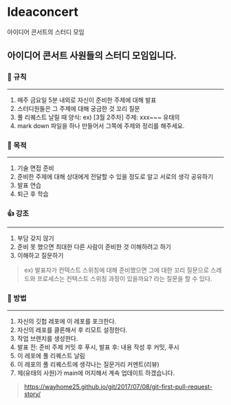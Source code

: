 # Ideaconcert
아이디어 콘서트의 스터디 모임

## 아이디어 콘서트 사원들의 스터디 모임입니다.

### 🧐 규칙
---

1. 매주 금요일 5분 내외로 자신이 준비한 주제에 대해 발표
2. 스터디원들은 그 주제에 대해 궁금한 것 꼬리 질문
3. 풀 리퀘스트 날릴 때 양식: ex) [3월 2주차] 주제: xxx~~~ 유태의
4. mark down 파일을 하나 만들어서 그쪽에 주제와 정리를 해주세요.

### 💪 목적
---

1. 기술 면접 준비
2. 준비한 주제에 대해 상대에게 전달할 수 있을 정도로 알고 서로의 생각 공유하기
3. 발표 연습
4. 퇴근 후 학습

### 👍 강조
---

1. 부담 갖지 않기
2. 준비 못 했으면 최대한 다른 사람이 준비한 것 이해하려고 하기
3. 이해하고 질문하기
> ex) 발표자가 컨텍스트 스위칭에 대해 준비했으면 그에 대한 꼬리 질문으로 스레드와 프로세스는 컨텍스트 스위칭 과정이 있을까요? 라는 질문을 할 수 있다.

### 👊 방법
---

1. 자신의 깃헙 레포에 이 레포를 포크한다.
2. 자신의 레포를 클론해서 후 리모트 설정한다.
3. 작업 브랜치를 생성한다.
4. 발표 전: 준비 주제 커밋 후 푸시, 발표 후: 내용 작성 후 커밋, 푸시
5. 이 레포에 풀 리퀘스트 날림
6. 이 레포의 풀 리퀘스트에 생각나는 질문거리 커멘트(리뷰)
7. 제(유태의 사원)가 main에 머지해서 계속 업데이트 하겠습니다.

> https://wayhome25.github.io/git/2017/07/08/git-first-pull-request-story/
